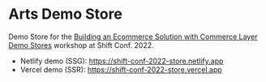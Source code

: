 # Arts Demo Store

Demo Store for the [Building an Ecommerce Solution with Commerce Layer Demo Stores](https://github.com/BolajiAyodeji/cl-composable-commerce-workshop) workshop at Shift Conf. 2022.

- Netlify demo (SSG): https://shift-conf-2022-store.netlify.app
- Vercel demo (SSR): https://shift-conf-2022-store.vercel.app

